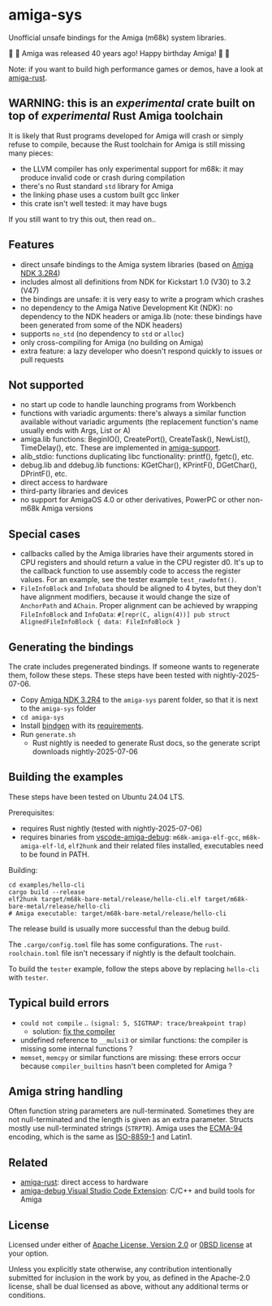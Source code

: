 
# amiga-sys

Unofficial unsafe bindings for the Amiga (m68k) system libraries.

🎁 🎉 Amiga was released 40 years ago! Happy birthday Amiga! 🎉 🎁

Note: if you want to build high performance games or demos, have a look at
[amiga-rust](https://github.com/grahambates/amiga-rust).

## WARNING: this is an *experimental* crate built on top of *experimental* Rust Amiga toolchain

It is likely that Rust programs developed for Amiga will crash or simply refuse to
compile, because the Rust toolchain for Amiga is still missing many pieces:

 - the LLVM compiler has only experimental support for m68k: it may produce invalid code or
   crash during compilation
 - there's no Rust standard `std` library for Amiga
 - the linking phase uses a custom built gcc linker
 - this crate isn't well tested: it may have bugs

If you still want to try this out, then read on..

## Features

 - direct unsafe bindings to the Amiga system libraries (based on
   [Amiga NDK 3.2R4](https://www.hyperion-entertainment.com/index.php/downloads?view=details&file=126))
 - includes almost all definitions from NDK for Kickstart 1.0 (V30) to 3.2 (V47)
 - the bindings are unsafe: it is very easy to write a program which crashes
 - no dependency to the Amiga Native Development Kit (NDK): no dependency to the NDK headers
   or amiga.lib (note: these bindings have been generated from some of the NDK headers)
 - supports `no_std` (no dependency to `std` or `alloc`)
 - only cross-compiling for Amiga (no building on Amiga)
 - extra feature: a lazy developer who doesn't respond quickly to issues or pull requests

## Not supported

 - no start up code to handle launching programs from Workbench
 - functions with variadic arguments: there's always a similar function available
   without variadic arguments (the replacement function's name usually ends with Args, List or A)
 - amiga.lib functions: BeginIO(), CreatePort(), CreateTask(), NewList(), TimeDelay(), etc.
   These are implemented in [amiga-support](https://github.com/retrokp/amiga-support).
 - alib_stdio: functions duplicating libc functionality: printf(), fgetc(), etc.
 - debug.lib and ddebug.lib functions: KGetChar(), KPrintF(), DGetChar(), DPrintF(), etc.
 - direct access to hardware
 - third-party libraries and devices
 - no support for AmigaOS 4.0 or other derivatives, PowerPC or other non-m68k Amiga versions

## Special cases

 - callbacks called by the Amiga libraries have their arguments stored in CPU registers and
   should return a value in the CPU register d0. It's up to the callback function
   to use assembly code to access the register values. For an example, see the tester
   example `test_rawdofmt()`.
 - `FileInfoBlock` and `InfoData` should be aligned to 4 bytes, but they don't have
    alignment modifiers, because it would change the size of `AnchorPath` and `AChain`.
    Proper alignment can be achieved by wrapping `FileInfoBlock` and `InfoData`:
    `#[repr(C, align(4))] pub struct AlignedFileInfoBlock { data: FileInfoBlock }`

## Generating the bindings

The crate includes pregenerated bindings. If someone wants to regenerate them, follow these steps.
These steps have been tested with nightly-2025-07-06.

 - Copy [Amiga NDK 3.2R4](https://www.hyperion-entertainment.com/index.php/downloads?view=details&file=126)
   to the `amiga-sys` parent folder, so that it is next to the `amiga-sys` folder
 - `cd amiga-sys`
 - Install [bindgen](https://crates.io/crates/bindgen) with its
   [requirements](https://rust-lang.github.io/rust-bindgen/requirements.html).
 - Run `generate.sh`
   - Rust nightly is needed to generate Rust docs, so the generate script
     downloads nightly-2025-07-06

## Building the examples

These steps have been tested on Ubuntu 24.04 LTS.

Prerequisites:

 - requires Rust nightly (tested with nightly-2025-07-06)
 - requires binaries from
   [vscode-amiga-debug](https://github.com/BartmanAbyss/vscode-amiga-debug/tree/master/bin):
   `m68k-amiga-elf-gcc`, `m68k-amiga-elf-ld`, `elf2hunk` and their related files installed,
   executables need to be found in PATH.

Building:

    cd examples/hello-cli
    cargo build --release
    elf2hunk target/m68k-bare-metal/release/hello-cli.elf target/m68k-bare-metal/release/hello-cli
    # Amiga executable: target/m68k-bare-metal/release/hello-cli

The release build is usually more successful than the debug build.

The `.cargo/config.toml` file has some configurations. The `rust-roolchain.toml` file isn't
necessary if nightly is the default toolchain.

To build the `tester` example, follow the steps above by replacing `hello-cli` with `tester`.

## Typical build errors

 - `could not compile` .. `(signal: 5, SIGTRAP: trace/breakpoint trap)`
   - solution: [fix the compiler](https://github.com/rust-lang/rust/issues/139311)
 - undefined reference to `__mulsi3` or similar functions: the compiler is missing
   some internal functions ?
 - `memset`, `memcpy` or similar functions are missing: these errors occur because
   `compiler_builtins` hasn't been completed for Amiga ?

## Amiga string handling

Often function string parameters are null-terminated. Sometimes they are not
null-terminated and the length is given as an extra parameter. Structs mostly use null-terminated
strings (`STRPTR`). Amiga uses the
[ECMA-94](http://amigadev.elowar.com/read/ADCD_2.1/Devices_Manual_guide/node0083.html) encoding,
which is the same as [ISO-8859-1](https://en.wikipedia.org/wiki/ISO/IEC_8859-1#History) and Latin1.

## Related

 - [amiga-rust](https://github.com/grahambates/amiga-rust): direct access to hardware
 - [amiga-debug Visual Studio Code Extension](https://github.com/BartmanAbyss/vscode-amiga-debug/tree/master):
   C/C++ and build tools for Amiga

## License

Licensed under either of <a href="LICENSE-APACHE">Apache License, Version
2.0</a> or <a href="LICENSE-0BSD">0BSD license</a> at your option.

Unless you explicitly state otherwise, any contribution intentionally submitted
for inclusion in the work by you, as defined in the Apache-2.0 license, shall be
dual licensed as above, without any additional terms or conditions.
